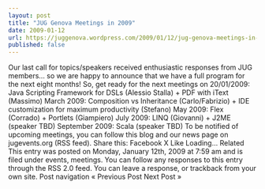 ```yaml
---
layout: post
title: "JUG Genova Meetings in 2009"
date: 2009-01-12
url: https://juggenova.wordpress.com/2009/01/12/jug-genova-meetings-in-2009/
published: false 
---
```


Our last call for topics/speakers received enthusiastic responses from JUG members… so we are happy to announce that we have a full program for the next eight months! So, get ready for the next meetings on 20/01/2009: Java Scripting Framework for DSLs (Alessio Stalla) + PDF with iText (Massimo) March 2009: Composition vs Inheritance (Carlo/Fabrizio) + IDE customization for maximum productivity (Stefano) May 2009: Flex (Corrado) + Portlets (Giampiero) July 2009: LINQ (Giovanni) + J2ME (speaker TBD) September 2009: Scala (speaker TBD) To be notified of upcoming meetings, you can follow this blog and our news page on jugevents.org (RSS feed). Share this: Facebook X Like Loading... Related This entry was posted on Monday, January 12th, 2009 at 7:59 am and is filed under events, meetings. You can follow any responses to this entry through the RSS 2.0 feed. You can leave a response, or trackback from your own site. Post navigation « Previous Post Next Post »
